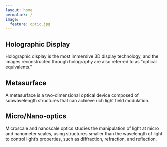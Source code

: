 ```yaml
---
layout: home
permalink: /
image:
  feature: optic.jpg
---
```


<div class="tiles">

<div class="tile">
  <h2 class="post-title">Holographic Display</h2>
  <p class="post-excerpt">Holographic display is the most immersive 3D display technology, and the images reconstructed through holography are also referred to as "optical equivalents."</p>
</div><!-- /.tile -->

<div class="tile">
  <h2 class="post-title">Metasurface</h2>
  <p class="post-excerpt">A metasurface is a two-dimensional optical device composed of subwavelength structures that can achieve rich light field modulation.</p>
</div><!-- /.tile -->

<div class="tile">
  <h2 class="post-title">Micro/Nano-optics</h2>
  <p class="post-excerpt">Microscale and nanoscale optics studies the manipulation of light at micro and nanometer scales, using structures smaller than the wavelength of light to control light’s properties, such as diffraction, refraction, and reflection.</p>
</div><!-- /.tile -->

<!-- <div class="tile">
  <h2 class="post-title">Extensible</h2>
  <p class="post-excerpt">Compatible with popular libraries like <a href="http://bourbon.io">Bourbon</a>, <a href="http://neat.bourbon.io/">Neat</a>, and <a href="http://github.com/octopress/octopress">Octopress</a> to help build and deploy your site with ease.</p>
</div> -->

<!-- /.tile -->

</div><!-- /.tiles -->
